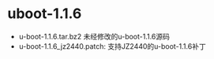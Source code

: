 # uboot-1.1.6

* u-boot-1.1.6.tar.bz2			未经修改的u-boot-1.1.6源码
* u-boot-1.1.6_jz2440.patch:		支持JZ2440的u-boot-1.1.6补丁
